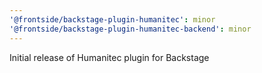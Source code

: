 ```yaml
---
'@frontside/backstage-plugin-humanitec': minor
'@frontside/backstage-plugin-humanitec-backend': minor
---
```


Initial release of Humanitec plugin for Backstage

